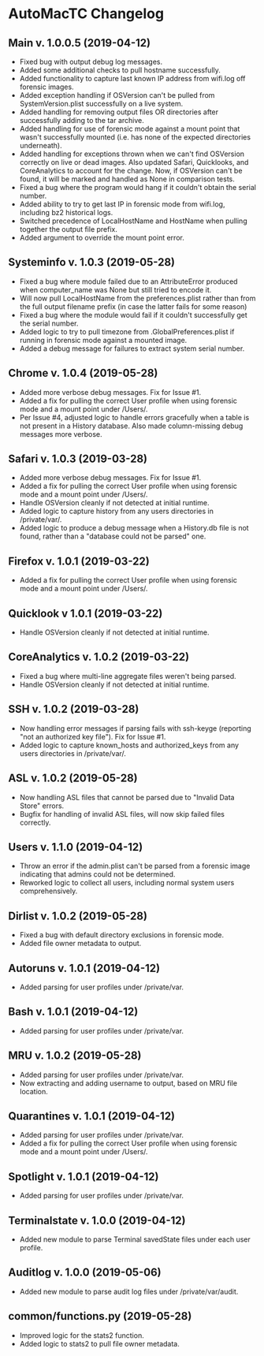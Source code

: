 # AutoMacTC Changelog

## Main v. 1.0.0.5 (2019-04-12)

* Fixed bug with output debug log messages.
* Added some additional checks to pull hostname successfully.
* Added functionality to capture last known IP address from wifi.log off forensic images.
* Added exception handling if OSVersion can't be pulled from SystemVersion.plist successfully on a live system.
* Added handling for removing output files OR directories after successfully adding to the tar archive.
* Added handling for use of forensic mode against a mount point that wasn't successfully mounted (i.e. has none of the expected directories underneath).
* Added handling for exceptions thrown when we can't find OSVersion correctly on live or dead images. Also updated Safari, Quicklooks, and CoreAnalytics to account for the change. Now, if OSVersion can't be found, it will be marked and handled as None in comparison tests.
* Fixed a bug where the program would hang if it couldn't obtain the serial number. 
* Added ability to try to get last IP in forensic mode from wifi.log, including bz2 historical logs.
* Switched precedence of LocalHostName and HostName when pulling together the output file prefix.
* Added argument to override the mount point error.

## Systeminfo v. 1.0.3 (2019-05-28)

* Fixed a bug where module failed due to an AttributeError produced when computer_name was None but still tried to encode it.
* Will now pull LocalHostName from the preferences.plist rather than from the full output filename prefix (in case the latter fails for some reason)
* Fixed a bug where the module would fail if it couldn't successfully get the serial number.
* Added logic to try to pull timezone from .GlobalPreferences.plist if running in forensic mode against a mounted image.
* Added a debug message for failures to extract system serial number.

## Chrome v. 1.0.4 (2019-05-28)
* Added more verbose debug messages. Fix for Issue #1.
* Added a fix for pulling the correct User profile when using forensic mode and a mount point under /Users/.
* Per Issue #4, adjusted logic to handle errors gracefully when a table is not present in a History database. Also made column-missing debug messages more verbose.

## Safari v. 1.0.3 (2019-03-28)
* Added more verbose debug messages. Fix for Issue #1.
* Added a fix for pulling the correct User profile when using forensic mode and a mount point under /Users/.
* Handle OSVersion cleanly if not detected at initial runtime.
* Added logic to capture history from any users directories in /private/var/.
* Added logic to produce a debug message when a History.db file is not found, rather than a "database could not be parsed" one.

## Firefox v. 1.0.1 (2019-03-22)
* Added a fix for pulling the correct User profile when using forensic mode and a mount point under /Users/.

## Quicklook v 1.0.1 (2019-03-22)
* Handle OSVersion cleanly if not detected at initial runtime.

## CoreAnalytics v. 1.0.2 (2019-03-22)
* Fixed a bug where multi-line aggregate files weren't being parsed.
* Handle OSVersion cleanly if not detected at initial runtime.

## SSH v. 1.0.2 (2019-03-28)
* Now handling error messages if parsing fails with ssh-keyge (reporting "not an authorized key file"). Fix for Issue #1.
* Added logic to capture known_hosts and authorized_keys from any users directories in /private/var/.

## ASL v. 1.0.2 (2019-05-28)
* Now handling ASL files that cannot be parsed due to "Invalid Data Store" errors.
* Bugfix for handling of invalid ASL files, will now skip failed files correctly.

## Users v. 1.1.0 (2019-04-12)
* Throw an error if the admin.plist can't be parsed from a forensic image indicating that admins could not be determined.
* Reworked logic to collect all users, including normal system users comprehensively.

## Dirlist v. 1.0.2 (2019-05-28)
* Fixed a bug with default directory exclusions in forensic mode. 
* Added file owner metadata to output.

## Autoruns v. 1.0.1 (2019-04-12)
* Added parsing for user profiles under /private/var.

## Bash v. 1.0.1 (2019-04-12)
* Added parsing for user profiles under /private/var.

## MRU v. 1.0.2 (2019-05-28)
* Added parsing for user profiles under /private/var.
* Now extracting and adding username to output, based on MRU file location.

## Quarantines v. 1.0.1 (2019-04-12)
* Added parsing for user profiles under /private/var.
* Added a fix for pulling the correct User profile when using forensic mode and a mount point under /Users/.

## Spotlight v. 1.0.1 (2019-04-12)
* Added parsing for user profiles under /private/var.

## Terminalstate v. 1.0.0 (2019-04-12)
* Added new module to parse Terminal savedState files under each user profile. 

## Auditlog v. 1.0.0 (2019-05-06)
* Added new module to parse audit log files under /private/var/audit. 

## common/functions.py (2019-05-28)
* Improved logic for the stats2 function.
* Added logic to stats2 to pull file owner metadata.

